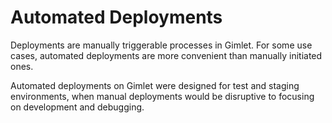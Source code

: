 # Automated Deployments

Deployments are manually triggerable processes in Gimlet. For some use cases, automated deployments are more convenient than manually initiated ones.

Automated deployments on Gimlet were designed for test and staging environments, when manual deployments would be disruptive to focusing on development and debugging.
